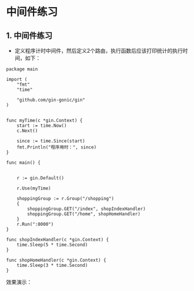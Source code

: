 # 中间件练习

## 1. 中间件练习 <a id="&#x4E2D;&#x95F4;&#x4EF6;&#x7EC3;&#x4E60;"></a>

* 定义程序计时中间件，然后定义2个路由，执行函数后应该打印统计的执行时间，如下：

```text
package main

import (
    "fmt"
    "time"

    "github.com/gin-gonic/gin"
)


func myTime(c *gin.Context) {
    start := time.Now()
    c.Next()
    
    since := time.Since(start)
    fmt.Println("程序用时：", since)
}

func main() {
    
    
    r := gin.Default()
    
    r.Use(myTime)
    
    shoppingGroup := r.Group("/shopping")
    {
        shoppingGroup.GET("/index", shopIndexHandler)
        shoppingGroup.GET("/home", shopHomeHandler)
    }
    r.Run(":8000")
}

func shopIndexHandler(c *gin.Context) {
    time.Sleep(5 * time.Second)
}

func shopHomeHandler(c *gin.Context) {
    time.Sleep(3 * time.Second)
}
```

效果演示：

